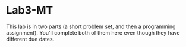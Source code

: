 # Lab3-MT

This lab is in two parts (a short problem set, and then a programming assignment). You'll complete both of them here even though they have different due dates.
